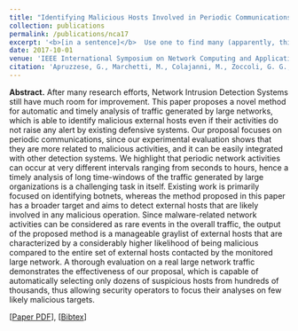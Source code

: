 ```yaml
---
title: "Identifying Malicious Hosts Involved in Periodic Communications"
collection: publications
permalink: /publications/nca17
excerpt: '<b>[in a sentence]</b>  Use one to find many (apparently, this paper has been integrated into real SIEM!)'
date: 2017-10-01
venue: 'IEEE International Symposium on Network Computing and Applications'
citation: 'Apruzzese, G., Marchetti, M., Colajanni, M., Zoccoli, G. G., & Guido, A. (2017, October). "Identifying malicious hosts involved in periodic communications." In <i>IEEE 16th International Symposium on Network Computing and Applications (NCA)</i> (pp. 1-8). IEEE.'
---
```

<b>Abstract.</b> After many research efforts, Network Intrusion Detection Systems still have much room for improvement. This paper proposes a novel method for automatic and timely analysis of traffic generated by large networks, which is able to identify malicious external hosts even if their activities do not raise any alert by existing defensive systems. Our proposal focuses on periodic communications, since our experimental evaluation shows that they are more related to malicious activities, and it can be easily integrated with other detection systems. We highlight that periodic network activities can occur at very different intervals ranging from seconds to hours, hence a timely analysis of long time-windows of the traffic generated by large organizations is a challenging task in itself. Existing work is primarily focused on identifying botnets, whereas the method proposed in this paper has a broader target and aims to detect external hosts that are likely involved in any malicious operation. Since malware-related network activities can be considered as rare events in the overall traffic, the output of the proposed method is a manageable graylist of external hosts that are characterized by a considerably higher likelihood of being malicious compared to the entire set of external hosts contacted by the monitored large network. A thorough evaluation on a real large network traffic demonstrates the effectiveness of our proposal, which is capable of automatically selecting only dozens of suspicious hosts from hundreds of thousands, thus allowing security operators to focus their analyses on few likely malicious targets.

[[Paper PDF](https://gioapru.github.io/files/papers/nca17/nca17.pdf)], [[Bibtex](https://gioapru.github.io/files/papers/nca17/nca17.bib)]